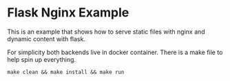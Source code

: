 # Flask Nginx Example

This is an example that shows how to serve static files with nginx and dynamic content with flask.

For simplicity both backends live in docker container. There is a make file to help spin up everything.

```
make clean && make install && make run
```